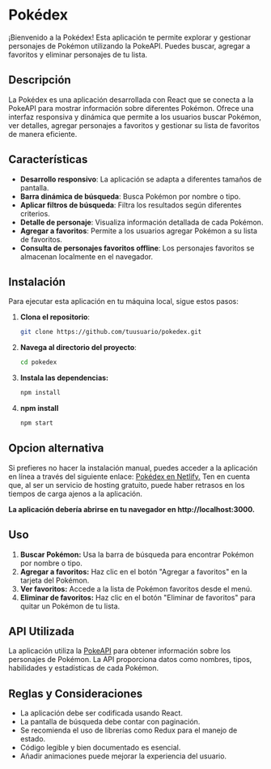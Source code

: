 # Pokédex

¡Bienvenido a la Pokédex! Esta aplicación te permite explorar y gestionar personajes de Pokémon utilizando la PokeAPI. Puedes buscar, agregar a favoritos y eliminar personajes de tu lista.

## Descripción

La Pokédex es una aplicación desarrollada con React que se conecta a la PokeAPI para mostrar información sobre diferentes Pokémon. Ofrece una interfaz responsiva y dinámica que permite a los usuarios buscar Pokémon, ver detalles, agregar personajes a favoritos y gestionar su lista de favoritos de manera eficiente.

## Características

- **Desarrollo responsivo**: La aplicación se adapta a diferentes tamaños de pantalla.
- **Barra dinámica de búsqueda**: Busca Pokémon por nombre o tipo.
- **Aplicar filtros de búsqueda**: Filtra los resultados según diferentes criterios.
- **Detalle de personaje**: Visualiza información detallada de cada Pokémon.
- **Agregar a favoritos**: Permite a los usuarios agregar Pokémon a su lista de favoritos.
- **Consulta de personajes favoritos offline**: Los personajes favoritos se almacenan localmente en el navegador.

## Instalación

Para ejecutar esta aplicación en tu máquina local, sigue estos pasos:

1. **Clona el repositorio**:
   ```bash
   git clone https://github.com/tuusuario/pokedex.git

2. **Navega al directorio del proyecto**:
    ```bash
    cd pokedex

3. **Instala las dependencias:**
    ```bash
    npm install

4. **npm install**
    ```bash
    npm start

## Opcion alternativa

Si prefieres no hacer la instalación manual, puedes acceder a la aplicación en línea a través del siguiente enlace: [Pokédex en Netlify.](https://magnificent-nougat-8f6546.netlify.app/) Ten en cuenta que, al ser un servicio de hosting gratuito, puede haber retrasos en los tiempos de carga ajenos a la aplicación.

**La aplicación debería abrirse en tu navegador en http://localhost:3000.**

## Uso

1. **Buscar Pokémon:** Usa la barra de búsqueda para encontrar Pokémon por nombre o tipo.
2. **Agregar a favoritos:** Haz clic en el botón "Agregar a favoritos" en la tarjeta del Pokémon.
3. **Ver favoritos:** Accede a la lista de Pokémon favoritos desde el menú.
4. **Eliminar de favoritos:** Haz clic en el botón "Eliminar de favoritos" para quitar un Pokémon de tu lista.

## API Utilizada

La aplicación utiliza la [PokeAPI](https://pokeapi.co/) para obtener información sobre los personajes de Pokémon. La API proporciona datos como nombres, tipos, habilidades y estadísticas de cada Pokémon.

## Reglas y Consideraciones

- La aplicación debe ser codificada usando React.
- La pantalla de búsqueda debe contar con paginación.
- Se recomienda el uso de librerías como Redux para el manejo de estado.
- Código legible y bien documentado es esencial.
- Añadir animaciones puede mejorar la experiencia del usuario.